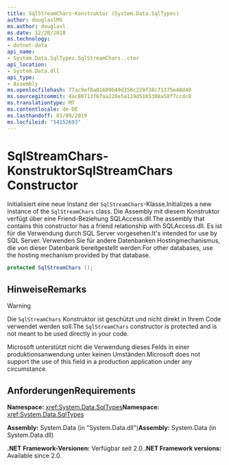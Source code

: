 ```yaml
---
title: SqlStreamChars-Konstruktor (System.Data.SqlTypes)
author: douglaslMS
ms.author: douglasl
ms.date: 12/20/2018
ms.technology:
- dotnet-data
api_name:
- System.Data.SqlTypes.SqlStreamChars..ctor
api_location:
- System.Data.dll
api_type:
- Assembly
ms.openlocfilehash: 77ac9ef8a01609b49d358c229f38c71375e48d40
ms.sourcegitcommit: 4ac80713f6faa220e5a119d5165308a58f7ccdc8
ms.translationtype: MT
ms.contentlocale: de-DE
ms.lasthandoff: 01/09/2019
ms.locfileid: "54152693"
---
```

# <a name="sqlstreamchars-constructor"></a><span data-ttu-id="7ec12-102">SqlStreamChars-Konstruktor</span><span class="sxs-lookup"><span data-stu-id="7ec12-102">SqlStreamChars Constructor</span></span>

<span data-ttu-id="7ec12-103">Initialisiert eine neue Instanz der `SqlStreamChars`-Klasse.</span><span class="sxs-lookup"><span data-stu-id="7ec12-103">Initializes a new instance of the `SqlStreamChars` class.</span></span> <span data-ttu-id="7ec12-104">Die Assembly mit diesem Konstruktor verfügt über eine Friend-Beziehung SQLAccess.dll.</span><span class="sxs-lookup"><span data-stu-id="7ec12-104">The assembly that contains this constructor has a friend relationship with SQLAccess.dll.</span></span> <span data-ttu-id="7ec12-105">Es ist für die Verwendung durch SQL Server vorgesehen.</span><span class="sxs-lookup"><span data-stu-id="7ec12-105">It's intended for use by SQL Server.</span></span> <span data-ttu-id="7ec12-106">Verwenden Sie für andere Datenbanken Hostingmechanismus, die von dieser Datenbank bereitgestellt werden.</span><span class="sxs-lookup"><span data-stu-id="7ec12-106">For other databases, use the hosting mechanism provided by that database.</span></span>

```csharp
protected SqlStreamChars ();
```

## <a name="remarks"></a><span data-ttu-id="7ec12-107">Hinweise</span><span class="sxs-lookup"><span data-stu-id="7ec12-107">Remarks</span></span>

> [!WARNING]
> <span data-ttu-id="7ec12-108">Die `SqlStreamChars` Konstruktor ist geschützt und nicht direkt in Ihrem Code verwendet werden soll.</span><span class="sxs-lookup"><span data-stu-id="7ec12-108">The `SqlStreamChars` constructor is protected and is not meant to be used directly in your code.</span></span>
>
> <span data-ttu-id="7ec12-109">Microsoft unterstützt nicht die Verwendung dieses Felds in einer produktionsanwendung unter keinen Umständen.</span><span class="sxs-lookup"><span data-stu-id="7ec12-109">Microsoft does not support the use of this field in a production application under any circumstance.</span></span>

## <a name="requirements"></a><span data-ttu-id="7ec12-110">Anforderungen</span><span class="sxs-lookup"><span data-stu-id="7ec12-110">Requirements</span></span>

<span data-ttu-id="7ec12-111">**Namespace:** <xref:System.Data.SqlTypes></span><span class="sxs-lookup"><span data-stu-id="7ec12-111">**Namespace:** <xref:System.Data.SqlTypes></span></span>

<span data-ttu-id="7ec12-112">**Assembly:** System.Data (in "System.Data.dll")</span><span class="sxs-lookup"><span data-stu-id="7ec12-112">**Assembly:** System.Data (in System.Data.dll)</span></span>

<span data-ttu-id="7ec12-113">**.NET Framework-Versionen:** Verfügbar seit 2.0.</span><span class="sxs-lookup"><span data-stu-id="7ec12-113">**.NET Framework versions:** Available since 2.0.</span></span>